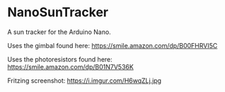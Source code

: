 # NanoSunTracker
A sun tracker for the Arduino Nano.

Uses the gimbal found here: https://smile.amazon.com/dp/B00FHRVI5C

Uses the photoresistors found here: https://smile.amazon.com/dp/B01N7V536K

Fritzing screenshot: https://i.imgur.com/H6wqZLj.jpg

